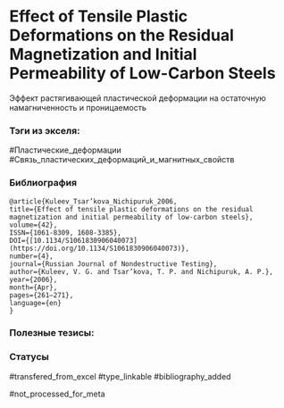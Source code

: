 # Effect of Tensile Plastic Deformations on the Residual Magnetization and Initial Permeability of Low-Carbon Steels
 
Эффект растягивающей пластической деформации на остаточную намагниченность и проницаемость

### Тэги из экселя:
#Пластические_деформации
#Связь_пластических_деформаций_и_магнитных_свойств 

### Библиография
```
@article{Kuleev_Tsar’kova_Nichipuruk_2006,
title={Effect of tensile plastic deformations on the residual magnetization and initial permeability of low-carbon steels},
volume={42},
ISSN={1061-8309, 1608-3385},
DOI={[10.1134/S1061830906040073](https://doi.org/10.1134/S1061830906040073)},
number={4},
journal={Russian Journal of Nondestructive Testing},
author={Kuleev, V. G. and Tsar’kova, T. P. and Nichipuruk, A. P.},
year={2006},
month={Apr},
pages={261–271},
language={en}
}
```

### Полезные тезисы:

### Статусы
#transfered_from_excel 
#type_linkable 
#bibliography_added

#not_processed_for_meta
